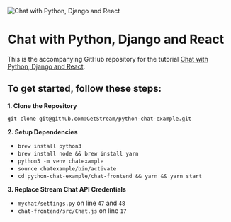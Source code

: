 ![Chat with Python, Django and React](https://i.imgur.com/EF8yFCQ.jpg)

# Chat with Python, Django and React

This is the accompanying GitHub repository for the tutorial [Chat with Python, Django and React](https://getstream.io/blog).

## To get started, follow these steps:

**1. Clone the Repository**

`git clone git@github.com:GetStream/python-chat-example.git`

**2. Setup Dependencies**

- `brew install python3`
- `brew install node && brew install yarn`
- `python3 -m venv chatexample`
- `source chatexample/bin/activate`
- `cd python-chat-example/chat-frontend && yarn && yarn start`

**3. Replace Stream Chat API Credentials**

- `mychat/settings.py` on line `47` and `48`
- `chat-frontend/src/Chat.js` on line `17`
